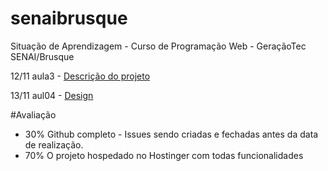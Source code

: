 # senaibrusque
Situação de Aprendizagem - Curso de Programação Web - GeraçãoTec SENAI/Brusque


12/11 aula3 - [Descrição do projeto](https://docs.google.com/document/d/1ILoi1adcFNZJJRTS3HcWRQA-E86mhL_R94thWzFOyrU/edit?usp=sharing)

13/11 aul04 - [Design](https://docs.google.com/document/d/198fIKQSZlR00KMI_GhmOJODhFQssMGYfO9iI2Jdw7Hk/edit?usp=sharing)

#Avaliação
* 30% Github completo - Issues sendo criadas e fechadas antes da data de realização.
* 70% O projeto hospedado no Hostinger com todas funcionalidades
